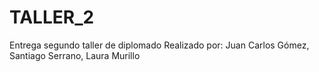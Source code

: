 # TALLER_2
Entrega segundo taller de diplomado
Realizado por: Juan Carlos Gómez, Santiago Serrano, Laura Murillo
